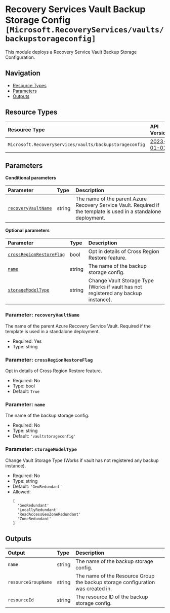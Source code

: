 # Recovery Services Vault Backup Storage Config `[Microsoft.RecoveryServices/vaults/backupstorageconfig]`

This module deploys a Recovery Service Vault Backup Storage Configuration.

## Navigation

- [Resource Types](#Resource-Types)
- [Parameters](#Parameters)
- [Outputs](#Outputs)

## Resource Types

| Resource Type | API Version |
| :-- | :-- |
| `Microsoft.RecoveryServices/vaults/backupstorageconfig` | [2023-01-01](https://learn.microsoft.com/en-us/azure/templates/Microsoft.RecoveryServices/2023-01-01/vaults/backupstorageconfig) |

## Parameters

**Conditional parameters**

| Parameter | Type | Description |
| :-- | :-- | :-- |
| [`recoveryVaultName`](#parameter-recoveryvaultname) | string | The name of the parent Azure Recovery Service Vault. Required if the template is used in a standalone deployment. |

**Optional parameters**

| Parameter | Type | Description |
| :-- | :-- | :-- |
| [`crossRegionRestoreFlag`](#parameter-crossregionrestoreflag) | bool | Opt in details of Cross Region Restore feature. |
| [`name`](#parameter-name) | string | The name of the backup storage config. |
| [`storageModelType`](#parameter-storagemodeltype) | string | Change Vault Storage Type (Works if vault has not registered any backup instance). |

### Parameter: `recoveryVaultName`

The name of the parent Azure Recovery Service Vault. Required if the template is used in a standalone deployment.

- Required: Yes
- Type: string

### Parameter: `crossRegionRestoreFlag`

Opt in details of Cross Region Restore feature.

- Required: No
- Type: bool
- Default: `True`

### Parameter: `name`

The name of the backup storage config.

- Required: No
- Type: string
- Default: `'vaultstorageconfig'`

### Parameter: `storageModelType`

Change Vault Storage Type (Works if vault has not registered any backup instance).

- Required: No
- Type: string
- Default: `'GeoRedundant'`
- Allowed:
  ```Bicep
  [
    'GeoRedundant'
    'LocallyRedundant'
    'ReadAccessGeoZoneRedundant'
    'ZoneRedundant'
  ]
  ```

## Outputs

| Output | Type | Description |
| :-- | :-- | :-- |
| `name` | string | The name of the backup storage config. |
| `resourceGroupName` | string | The name of the Resource Group the backup storage configuration was created in. |
| `resourceId` | string | The resource ID of the backup storage config. |
